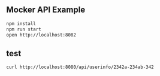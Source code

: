 Mocker API Example
---

```bash
npm install
npm run start
open http://localhost:8082
```

## test

```bash
curl http://localhost:8080/api/userinfo/2342a-234ab-342
```